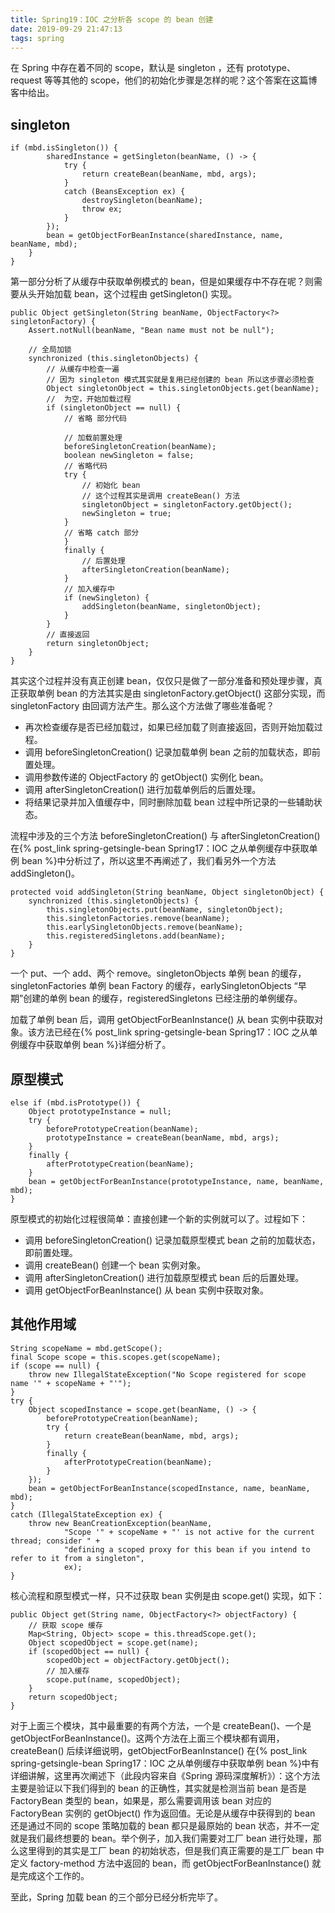 ```yaml
---
title: Spring19：IOC 之分析各 scope 的 bean 创建
date: 2019-09-29 21:47:13
tags: spring
---
```


在 Spring 中存在着不同的 scope，默认是 singleton ，还有 prototype、request 等等其他的 scope，他们的初始化步骤是怎样的呢？这个答案在这篇博客中给出。

## singleton

```
if (mbd.isSingleton()) {
        sharedInstance = getSingleton(beanName, () -> {
            try {
                return createBean(beanName, mbd, args);
            }
            catch (BeansException ex) {
                destroySingleton(beanName);
                throw ex;
            }
        });
        bean = getObjectForBeanInstance(sharedInstance, name, beanName, mbd);
    }
}
```

第一部分分析了从缓存中获取单例模式的 bean，但是如果缓存中不存在呢？则需要从头开始加载 bean，这个过程由 getSingleton() 实现。
```
public Object getSingleton(String beanName, ObjectFactory<?> singletonFactory) {
    Assert.notNull(beanName, "Bean name must not be null");

    // 全局加锁
    synchronized (this.singletonObjects) {
        // 从缓存中检查一遍
        // 因为 singleton 模式其实就是复用已经创建的 bean 所以这步骤必须检查
        Object singletonObject = this.singletonObjects.get(beanName);
        //  为空，开始加载过程
        if (singletonObject == null) {
            // 省略 部分代码

            // 加载前置处理
            beforeSingletonCreation(beanName);
            boolean newSingleton = false;
            // 省略代码
            try {
                // 初始化 bean
                // 这个过程其实是调用 createBean() 方法
                singletonObject = singletonFactory.getObject();
                newSingleton = true;
            }
            // 省略 catch 部分
            }
            finally {
                // 后置处理
                afterSingletonCreation(beanName);
            }
            // 加入缓存中
            if (newSingleton) {
                addSingleton(beanName, singletonObject);
            }
        }
        // 直接返回
        return singletonObject;
    }
}
```

其实这个过程并没有真正创建 bean，仅仅只是做了一部分准备和预处理步骤，真正获取单例 bean 的方法其实是由 singletonFactory.getObject() 这部分实现，而 singletonFactory 由回调方法产生。那么这个方法做了哪些准备呢？
+ 再次检查缓存是否已经加载过，如果已经加载了则直接返回，否则开始加载过程。
+ 调用 beforeSingletonCreation() 记录加载单例 bean 之前的加载状态，即前置处理。
+ 调用参数传递的 ObjectFactory 的 getObject() 实例化 bean。
+ 调用 afterSingletonCreation() 进行加载单例后的后置处理。
+ 将结果记录并加入值缓存中，同时删除加载 bean 过程中所记录的一些辅助状态。

流程中涉及的三个方法 beforeSingletonCreation() 与 afterSingletonCreation() 在{% post_link spring-getsingle-bean Spring17：IOC 之从单例缓存中获取单例 bean %}中分析过了，所以这里不再阐述了，我们看另外一个方法 addSingleton()。
```
protected void addSingleton(String beanName, Object singletonObject) {
    synchronized (this.singletonObjects) {
        this.singletonObjects.put(beanName, singletonObject);
        this.singletonFactories.remove(beanName);
        this.earlySingletonObjects.remove(beanName);
        this.registeredSingletons.add(beanName);
    }
}
```

一个 put、一个 add、两个 remove。singletonObjects 单例 bean 的缓存，singletonFactories 单例 bean Factory 的缓存，earlySingletonObjects “早期”创建的单例 bean 的缓存，registeredSingletons 已经注册的单例缓存。

加载了单例 bean 后，调用 getObjectForBeanInstance() 从 bean 实例中获取对象。该方法已经在{% post_link spring-getsingle-bean Spring17：IOC 之从单例缓存中获取单例 bean %}详细分析了。


## 原型模式

```
else if (mbd.isPrototype()) {
    Object prototypeInstance = null;
    try {
        beforePrototypeCreation(beanName);
        prototypeInstance = createBean(beanName, mbd, args);
    }
    finally {
        afterPrototypeCreation(beanName);
    }
    bean = getObjectForBeanInstance(prototypeInstance, name, beanName, mbd);
}
```
原型模式的初始化过程很简单：直接创建一个新的实例就可以了。过程如下：
+ 调用 beforeSingletonCreation() 记录加载原型模式 bean 之前的加载状态，即前置处理。
+ 调用 createBean() 创建一个 bean 实例对象。
+ 调用 afterSingletonCreation() 进行加载原型模式 bean 后的后置处理。
+ 调用 getObjectForBeanInstance() 从 bean 实例中获取对象。


## 其他作用域

```
String scopeName = mbd.getScope();
final Scope scope = this.scopes.get(scopeName);
if (scope == null) {
    throw new IllegalStateException("No Scope registered for scope name '" + scopeName + "'");
}
try {
    Object scopedInstance = scope.get(beanName, () -> {
        beforePrototypeCreation(beanName);
        try {
            return createBean(beanName, mbd, args);
        }
        finally {
            afterPrototypeCreation(beanName);
        }
    });
    bean = getObjectForBeanInstance(scopedInstance, name, beanName, mbd);
}
catch (IllegalStateException ex) {
    throw new BeanCreationException(beanName,
            "Scope '" + scopeName + "' is not active for the current thread; consider " +
            "defining a scoped proxy for this bean if you intend to refer to it from a singleton",
            ex);
}
```
核心流程和原型模式一样，只不过获取 bean 实例是由 scope.get() 实现，如下：
```
public Object get(String name, ObjectFactory<?> objectFactory) {
    // 获取 scope 缓存
    Map<String, Object> scope = this.threadScope.get();
    Object scopedObject = scope.get(name);
    if (scopedObject == null) {
        scopedObject = objectFactory.getObject();
        // 加入缓存
        scope.put(name, scopedObject);
    }
    return scopedObject;
}
```

对于上面三个模块，其中最重要的有两个方法，一个是 createBean()、一个是 getObjectForBeanInstance()。这两个方法在上面三个模块都有调用，createBean() 后续详细说明，getObjectForBeanInstance() 在{% post_link spring-getsingle-bean Spring17：IOC 之从单例缓存中获取单例 bean %}中有详细讲解，这里再次阐述下（此段内容来自《Spring 源码深度解析》）：这个方法主要是验证以下我们得到的 bean 的正确性，其实就是检测当前 bean 是否是 FactoryBean 类型的 bean，如果是，那么需要调用该 bean 对应的 FactoryBean 实例的 getObject() 作为返回值。无论是从缓存中获得到的 bean 还是通过不同的 scope 策略加载的 bean 都只是最原始的 bean 状态，并不一定就是我们最终想要的 bean。举个例子，加入我们需要对工厂 bean 进行处理，那么这里得到的其实是工厂 bean 的初始状态，但是我们真正需要的是工厂 bean 中定义 factory-method 方法中返回的 bean，而 getObjectForBeanInstance() 就是完成这个工作的。

至此，Spring 加载 bean 的三个部分已经分析完毕了。